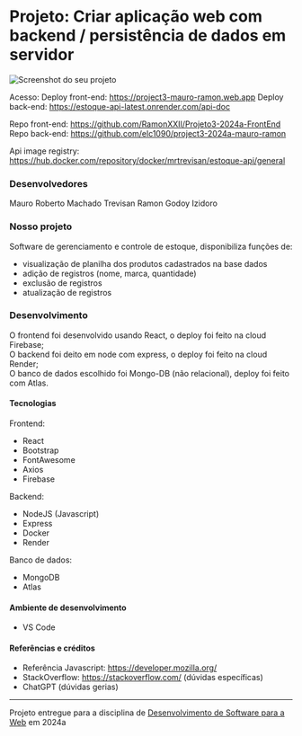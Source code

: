 # Projeto:  Criar aplicação web com backend / persistência de dados em servidor

![Screenshot do seu projeto]()

Acesso:
Deploy front-end: https://project3-mauro-ramon.web.app
Deploy back-end: https://estoque-api-latest.onrender.com/api-doc

Repo front-end: https://github.com/RamonXXII/Projeto3-2024a-FrontEnd
Repo back-end: https://github.com/elc1090/project3-2024a-mauro-ramon

Api image registry: https://hub.docker.com/repository/docker/mrtrevisan/estoque-api/general

### Desenvolvedores
Mauro Roberto Machado Trevisan
Ramon Godoy Izidoro

### Nosso projeto

Software de gerenciamento e controle de estoque, disponibiliza funções de:
 - visualização de planilha dos produtos cadastrados na base dados
 - adição de registros (nome, marca, quantidade)
 - exclusão de registros
 - atualização de registros

### Desenvolvimento

O frontend foi desenvolvido usando React, o deploy foi feito na cloud Firebase;  
O backend foi deito em node com express, o deploy foi feito na cloud Render;  
O banco de dados escolhido foi Mongo-DB (não relacional), deploy foi feito com Atlas.

#### Tecnologias

Frontend:
- React
- Bootstrap
- FontAwesome
- Axios  
- Firebase

Backend:
- NodeJS (Javascript)
- Express
- Docker
- Render

Banco de dados:
- MongoDB
- Atlas

#### Ambiente de desenvolvimento

- VS Code

#### Referências e créditos

- Referência Javascript: https://developer.mozilla.org/
- StackOverflow: https://stackoverflow.com/ (dúvidas específicas)
- ChatGPT (dúvidas gerias)

---
Projeto entregue para a disciplina de [Desenvolvimento de Software para a Web](http://github.com/andreainfufsm/elc1090-2024a) em 2024a